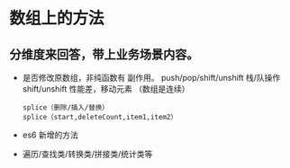 # 数组上的方法

##  分维度来回答，带上业务场景内容。

- 是否修改原数组，非纯函数有 副作用。
      push/pop/shift/unshift 栈/队操作
      shift/unshift 性能差，移动元素 （数组是连续）

      splice（删除/插入/替换）
      splice（start,deleteCount,item1,item2）

- es6 新增的方法
- 遍历/查找类/转换类/拼接类/统计类等


